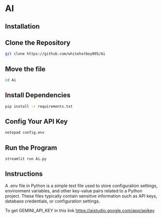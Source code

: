 

# AI

## Installation
## Clone the Repository
```bash
git clone https://github.com/whitehatboy005/Ai
```
## Move the file
```bash
cd Ai
```
## Install Dependencies
```bash
pip install -r requirements.txt
```
## Config Your API Key
```bash
notepad config.env
```
## Run the Program
```bash
streamlit run Ai.py
```
## Instructions

A .env file in Python is a simple text file used to store configuration settings, environment variables, and other key-value pairs related to a Python project. These files typically contain sensitive information such as API keys, database credentials, or configuration settings.

To get GEMINI_API_KEY in this link https://aistudio.google.com/app/apikey
